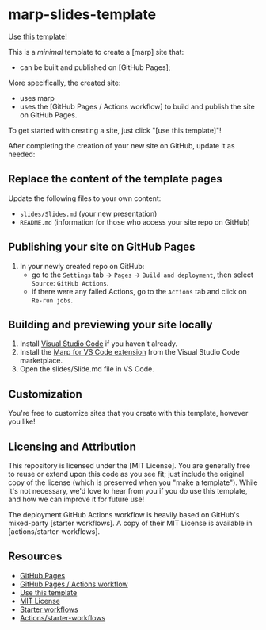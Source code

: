 # marp-slides-template

[Use this template!](https://github.com/codebytes/marp-slides-template/generate)

This is a *minimal* template to create a [marp] site that:

- can be built and published on [GitHub Pages];

More specifically, the created site:

- uses marp
- uses the [GitHub Pages / Actions workflow] to build and publish the site on GitHub Pages.

To get started with creating a site, just click "[use this template]"!

After completing the creation of your new site on GitHub, update it as needed:

## Replace the content of the template pages

Update the following files to your own content:

- `slides/Slides.md` (your new presentation)
- `README.md` (information for those who access your site repo on GitHub)


## Publishing your site on GitHub Pages

1.  In your newly created repo on GitHub:
    - go to the `Settings` tab -> `Pages` -> `Build and deployment`, then select `Source`: `GitHub Actions`.
    - if there were any failed Actions, go to the `Actions` tab and click on `Re-run jobs`.

## Building and previewing your site locally

1. Install [Visual Studio Code](https://code.visualstudio.com/) if you haven't already.
2. Install the [Marp for VS Code extension](https://marketplace.visualstudio.com/items?itemName=marp-team.marp-vscode) from the Visual Studio Code marketplace.
3. Open the slides/Slide.md file in VS Code.

## Customization

You're free to customize sites that you create with this template, however you like!

## Licensing and Attribution

This repository is licensed under the [MIT License]. You are generally free to reuse or extend upon this code as you see fit; just include the original copy of the license (which is preserved when you "make a template"). While it's not necessary, we'd love to hear from you if you do use this template, and how we can improve it for future use!

The deployment GitHub Actions workflow is heavily based on GitHub's mixed-party [starter workflows]. A copy of their MIT License is available in [actions/starter-workflows].

## Resources

- [GitHub Pages](https://docs.github.com/en/pages)
- [GitHub Pages / Actions workflow](https://github.blog/changelog/2022-07-27-github-pages-custom-github-actions-workflows-beta/)
- [Use this template](https://github.com/codebytes/marp-slides-template/generate)
- [MIT License](https://en.wikipedia.org/wiki/MIT_License)
- [Starter workflows](https://github.com/actions/starter-workflows/blob/main/pages/jekyll.yml)
- [Actions/starter-workflows](https://github.com/actions/starter-workflows/blob/main/LICENSE)

